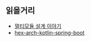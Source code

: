 ## 읽을거리
* [멀티모듈 설계 이야기](https://techblog.woowahan.com/2637/)
* [hex-arch-kotlin-spring-boot](https://github.com/dustinsand/hex-arch-kotlin-spring-boot)
